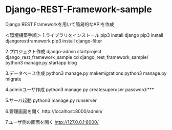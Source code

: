 # Django-REST-Framework-sample
Django REST Frameworkを用いて簡易的なAPIを作成

＜環境構築手順＞
1.ライブラリをインストール
pip3 install django
pip3 install djangorestframework
pip3 install django-filter 

2.プロジェクト作成
django-admin startproject django_rest_framework_sample
cd django_rest_framework_sample/
python3 manage.py startapp blog

3.データベース作成
python3 manage.py makemigrations
python3 manage.py migrate

4.adminユーザ作成
python3 manage.py createsuperuser
password:***

5.サーバ起動
python3 manage.py runserver

6.管理画面を開く
http://localhost:8000/admin/

7.ユーザ側の画面を開く
http://127.0.0.1:8000/